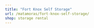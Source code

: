 ```yaml
---
title: "Fort Knox Self Storage"
url: /matamoras/fort-knox-self-storage/
shop: storage rental
---
```

